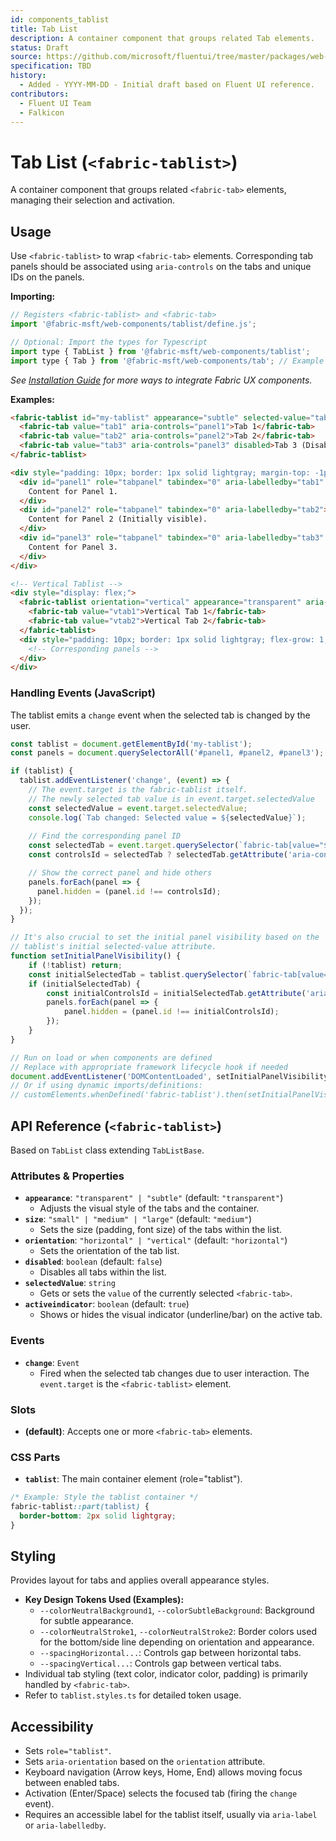 ```yaml
---
id: components_tablist
title: Tab List
description: A container component that groups related Tab elements.
status: Draft
source: https://github.com/microsoft/fluentui/tree/master/packages/web-components/src/tablist
specification: TBD
history:
  - Added - YYYY-MM-DD - Initial draft based on Fluent UI reference.
contributors:
  - Fluent UI Team
  - Falkicon
---
```


# Tab List (`<fabric-tablist>`)

A container component that groups related `<fabric-tab>` elements, managing their selection and activation.

## Usage

Use `<fabric-tablist>` to wrap `<fabric-tab>` elements. Corresponding tab panels should be associated using `aria-controls` on the tabs and unique IDs on the panels.

**Importing:**

```javascript
// Registers <fabric-tablist> and <fabric-tab>
import '@fabric-msft/web-components/tablist/define.js';

// Optional: Import the types for Typescript
import type { TabList } from '@fabric-msft/web-components/tablist';
import type { Tab } from '@fabric-msft/web-components/tab'; // Example
```

*See [Installation Guide](../../guides/installation.md) for more ways to integrate Fabric UX components.*

**Examples:**

```html
<fabric-tablist id="my-tablist" appearance="subtle" selected-value="tab2" aria-label="Sample Tabs">
  <fabric-tab value="tab1" aria-controls="panel1">Tab 1</fabric-tab>
  <fabric-tab value="tab2" aria-controls="panel2">Tab 2</fabric-tab>
  <fabric-tab value="tab3" aria-controls="panel3" disabled>Tab 3 (Disabled)</fabric-tab>
</fabric-tablist>

<div style="padding: 10px; border: 1px solid lightgray; margin-top: -1px;">
  <div id="panel1" role="tabpanel" tabindex="0" aria-labelledby="tab1" hidden>
    Content for Panel 1.
  </div>
  <div id="panel2" role="tabpanel" tabindex="0" aria-labelledby="tab2">
    Content for Panel 2 (Initially visible).
  </div>
  <div id="panel3" role="tabpanel" tabindex="0" aria-labelledby="tab3" hidden>
    Content for Panel 3.
  </div>
</div>

<!-- Vertical Tablist -->
<div style="display: flex;">
  <fabric-tablist orientation="vertical" appearance="transparent" aria-label="Vertical Tabs">
    <fabric-tab value="vtab1">Vertical Tab 1</fabric-tab>
    <fabric-tab value="vtab2">Vertical Tab 2</fabric-tab>
  </fabric-tablist>
  <div style="padding: 10px; border: 1px solid lightgray; flex-grow: 1;">
    <!-- Corresponding panels -->
  </div>
</div>
```

### Handling Events (JavaScript)

The tablist emits a `change` event when the selected tab is changed by the user.

```javascript
const tablist = document.getElementById('my-tablist');
const panels = document.querySelectorAll('#panel1, #panel2, #panel3');

if (tablist) {
  tablist.addEventListener('change', (event) => {
    // The event.target is the fabric-tablist itself.
    // The newly selected tab value is in event.target.selectedValue
    const selectedValue = event.target.selectedValue;
    console.log(`Tab changed: Selected value = ${selectedValue}`);
    
    // Find the corresponding panel ID
    const selectedTab = event.target.querySelector(`fabric-tab[value="${selectedValue}"]`);
    const controlsId = selectedTab ? selectedTab.getAttribute('aria-controls') : null;

    // Show the correct panel and hide others
    panels.forEach(panel => {
      panel.hidden = (panel.id !== controlsId);
    });
  });
}

// It's also crucial to set the initial panel visibility based on the 
// tablist's initial selected-value attribute.
function setInitialPanelVisibility() {
    if (!tablist) return;
    const initialSelectedTab = tablist.querySelector(`fabric-tab[value="${tablist.selectedValue}"]`);
    if (initialSelectedTab) {
        const initialControlsId = initialSelectedTab.getAttribute('aria-controls');
        panels.forEach(panel => {
            panel.hidden = (panel.id !== initialControlsId);
        });
    }
}

// Run on load or when components are defined
// Replace with appropriate framework lifecycle hook if needed
document.addEventListener('DOMContentLoaded', setInitialPanelVisibility);
// Or if using dynamic imports/definitions:
// customElements.whenDefined('fabric-tablist').then(setInitialPanelVisibility);

```

## API Reference (`<fabric-tablist>`)

Based on `TabList` class extending `TabListBase`.

### Attributes & Properties

*   **`appearance`**: `"transparent" | "subtle"` (default: `"transparent"`)
    *   Adjusts the visual style of the tabs and the container.
*   **`size`**: `"small" | "medium" | "large"` (default: `"medium"`)
    *   Sets the size (padding, font size) of the tabs within the list.
*   **`orientation`**: `"horizontal" | "vertical"` (default: `"horizontal"`)
    *   Sets the orientation of the tab list.
*   **`disabled`**: `boolean` (default: `false`)
    *   Disables all tabs within the list.
*   **`selectedValue`**: `string`
    *   Gets or sets the `value` of the currently selected `<fabric-tab>`.
*   **`activeindicator`**: `boolean` (default: `true`)
    *   Shows or hides the visual indicator (underline/bar) on the active tab.

### Events

*   **`change`**: `Event`
    *   Fired when the selected tab changes due to user interaction. The `event.target` is the `<fabric-tablist>` element.

### Slots

*   **(default)**: Accepts one or more `<fabric-tab>` elements.

### CSS Parts

*   **`tablist`**: The main container element (role="tablist").

```css
/* Example: Style the tablist container */
fabric-tablist::part(tablist) {
  border-bottom: 2px solid lightgray;
}
```

## Styling

Provides layout for tabs and applies overall appearance styles.

*   **Key Design Tokens Used (Examples):**
    *   `--colorNeutralBackground1`, `--colorSubtleBackground`: Background for subtle appearance.
    *   `--colorNeutralStroke1`, `--colorNeutralStroke2`: Border colors used for the bottom/side line depending on orientation and appearance.
    *   `--spacingHorizontal...`: Controls gap between horizontal tabs.
    *   `--spacingVertical...`: Controls gap between vertical tabs.
*   Individual tab styling (text color, indicator color, padding) is primarily handled by `<fabric-tab>`.
*   Refer to `tablist.styles.ts` for detailed token usage.

## Accessibility

*   Sets `role="tablist"`.
*   Sets `aria-orientation` based on the `orientation` attribute.
*   Keyboard navigation (Arrow keys, Home, End) allows moving focus between enabled tabs.
*   Activation (Enter/Space) selects the focused tab (firing the `change` event).
*   Requires an accessible label for the tablist itself, usually via `aria-label` or `aria-labelledby`. 